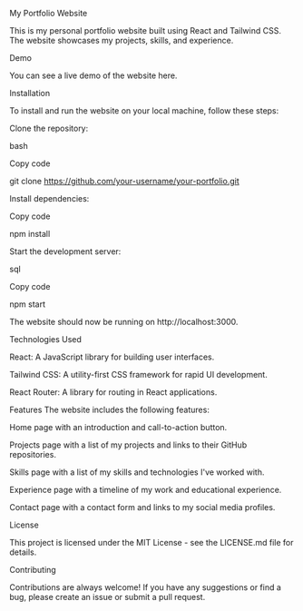 My Portfolio Website

This is my personal portfolio website built using React and Tailwind CSS. The website showcases my projects, skills, and experience.

Demo

You can see a live demo of the website here.

Installation

To install and run the website on your local machine, follow these steps:

Clone the repository:

bash

Copy code

git clone https://github.com/your-username/your-portfolio.git

Install dependencies:

Copy code

npm install

Start the development server:

sql

Copy code

npm start

The website should now be running on http://localhost:3000.

Technologies Used

React: A JavaScript library for building user interfaces.

Tailwind CSS: A utility-first CSS framework for rapid UI development.

React Router: A library for routing in React applications.

Features
The website includes the following features:

Home page with an introduction and call-to-action button.

Projects page with a list of my projects and links to their GitHub repositories.

Skills page with a list of my skills and technologies I've worked with.

Experience page with a timeline of my work and educational experience.

Contact page with a contact form and links to my social media profiles.

License

This project is licensed under the MIT License - see the LICENSE.md file for details.

Contributing

Contributions are always welcome! If you have any suggestions or find a bug, please create an issue or submit a pull request.